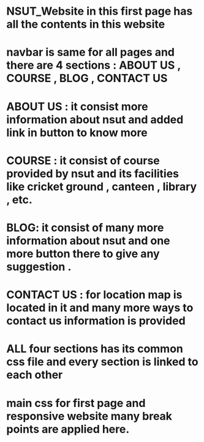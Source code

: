 # NSUT_Website  in this first page has all the contents in this website 
# navbar is same for all pages and there are 4 sections : ABOUT US , COURSE , BLOG , CONTACT US
# ABOUT US : it consist more information about nsut  and added link in button to know more
# COURSE : it consist of course provided by nsut and its facilities like cricket ground , canteen , library ,  etc.
# BLOG: it consist of many more information about nsut and one more button there to give any suggestion . 
# CONTACT US : for location map is located in it and  many more ways to contact us information is provided

# ALL four sections has its  common css file and every section is linked to each other 
# main css for  first page and responsive website many break points are applied here.
